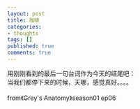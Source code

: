 ```yaml
---
layout: post
title: 咖啡
categories:
- thoughts
tags: []
published: true
comments: true
---
```

<p><p>用刚刚看到的最后一句台词作为今天的结尾吧：<br />当我们都停下来的时候，天哪，感觉真好。。。。<br /><br />from《Grey's Anatomy》season01 ep06</p></p>
